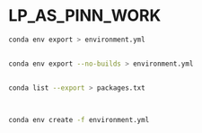 # LP_AS_PINN_WORK


```bash
conda env export > environment.yml


conda env export --no-builds > environment.yml


conda list --export > packages.txt



conda env create -f environment.yml

```